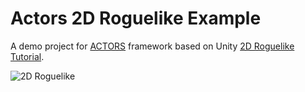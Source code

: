 # Actors 2D Roguelike Example

A demo project for [ACTORS](https://github.com/dimmpixeye/Actors-Unity3d-Framework) framework based on Unity [2D Roguelike Tutorial](https://unity3d.com/ru/learn/tutorials/s/2d-roguelike-tutorial).

![2D Roguelike](https://unity3d.com/sites/default/files/2droguelike_projectheader.png)
